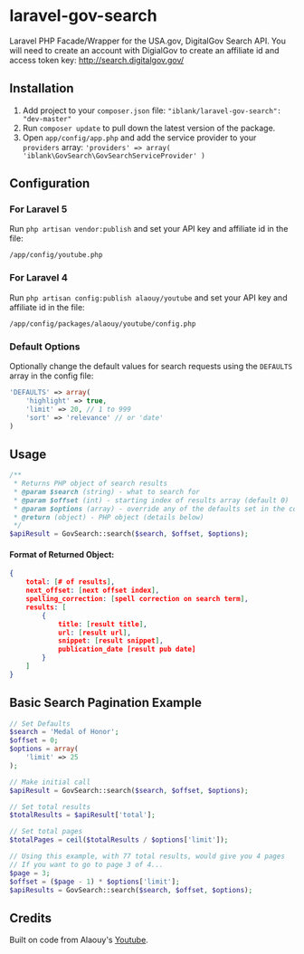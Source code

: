 # laravel-gov-search
Laravel PHP Facade/Wrapper for the USA.gov, DigitalGov Search API. You will need to create an account with DigialGov to create an affiliate id and access token key: http://search.digitalgov.gov/

## Installation
1. Add project to your `composer.json` file:
        ```
        "iblank/laravel-gov-search": "dev-master"
        ```
2. Run `composer update` to pull down the latest version of the package.
3. Open `app/config/app.php` and add the service provider to your `providers` array:
        ```
        'providers' => array(
            'iblank\GovSearch\GovSearchServiceProvider'
        )
        ```

## Configuration
### For Laravel 5
Run `php artisan vendor:publish` and set your API key and affiliate id in the file:
```
/app/config/youtube.php
```
### For Laravel 4
Run `php artisan config:publish alaouy/youtube` and set your API key and affiliate id in the file:
```
/app/config/packages/alaouy/youtube/config.php
```
### Default Options
Optionally change the default values for search requests using the `DEFAULTS` array in the config file:
```php
'DEFAULTS' => array(
    'highlight' => true,
    'limit' => 20, // 1 to 999
    'sort' => 'relevance' // or 'date'
)
```

## Usage
```php
/**
 * Returns PHP object of search results
 * @param $search (string) - what to search for
 * @param $offset (int) - starting index of results array (default 0)
 * @param $options (array) - override any of the defaults set in the config file
 * @return (object) - PHP object (details below)
 */
$apiResult = GovSearch::search($search, $offset, $options);
```
#### Format of Returned Object:
```JSON
{
    total: [# of results],
    next_offset: [next offset index],
    spelling_correction: [spell correction on search term],
    results: [
        {
            title: [result title],
            url: [result url],
            snippet: [result snippet],
            publication_date [result pub date]
        }
    ]
}
```

## Basic Search Pagination Example
```php
// Set Defaults
$search = 'Medal of Honor';
$offset = 0;
$options = array(
    'limit' => 25
);

// Make initial call
$apiResult = GovSearch::search($search, $offset, $options);

// Set total results
$totalResults = $apiResult['total'];

// Set total pages
$totalPages = ceil($totalResults / $options['limit']);

// Using this example, with 77 total results, would give you 4 pages
// If you want to go to page 3 of 4...
$page = 3;
$offset = ($page - 1) * $options['limit'];
$apiResults = GovSearch::search($search, $offset, $options);
```

## Credits
Built on code from Alaouy's [Youtube](https://github.com/alaouy/Youtube).
